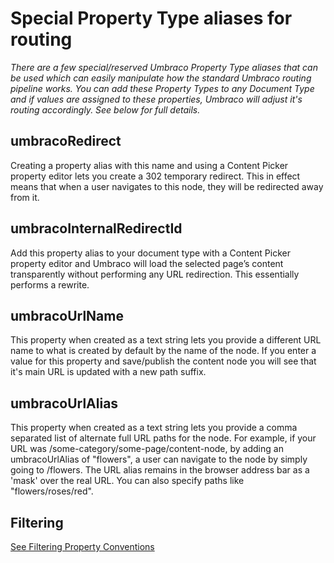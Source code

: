 # Special Property Type aliases for routing

_There are a few special/reserved Umbraco Property Type aliases that can be used which can easily 
manipulate how the standard Umbraco routing pipeline works. You can add these Property Types to any Document Type
and if values are assigned to these properties, Umbraco will adjust it's routing accordingly. See below for full details._

## umbracoRedirect

Creating a property alias with this name and using a Content Picker property editor lets you create a 302 temporary redirect. 
This in effect means that when a user navigates to this node, they will be redirected away from it.

## umbracoInternalRedirectId

Add this property alias to your document type with a Content Picker property editor and 
Umbraco will load the selected page’s content transparently without performing any URL redirection. 
This essentially performs a rewrite.

## umbracoUrlName

This property when created as a text string lets you provide a different URL name to what is created by default by the name of the node.
If you enter a value for this property and save/publish the content node you will see that it's main URL is updated with a new path suffix.

## umbracoUrlAlias

This property when created as a text string lets you provide a comma separated 
list of alternate full URL paths for the node. For example, if your URL was /some-category/some-page/content-node, 
by adding an umbracoUrlAlias of "flowers", a user can navigate to the node by simply going to /flowers. 
The URL alias remains in the browser address bar as a 'mask' over the real URL. You can also specify paths like "flowers/roses/red".

## Filtering

[See Filtering Property Conventions](../Querying/IPublishedContent/Collections.md#filtering-conventions)
